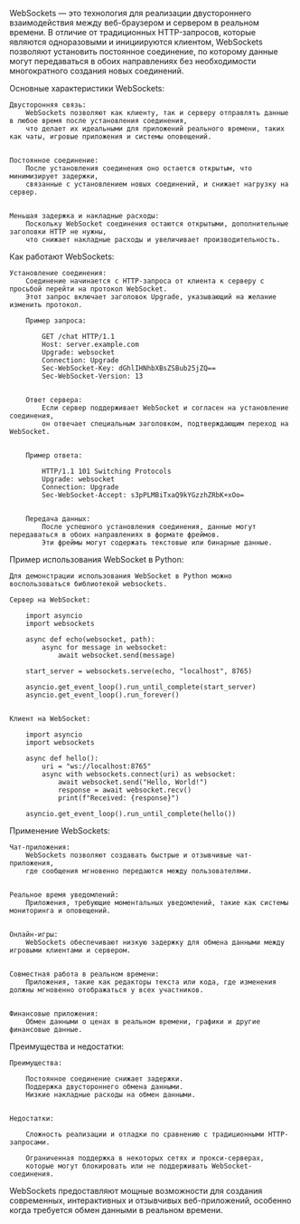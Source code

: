 WebSockets — это технология для реализации двустороннего взаимодействия между веб-браузером и сервером в реальном времени.
В отличие от традиционных HTTP-запросов, которые являются одноразовыми и инициируются клиентом,
WebSockets позволяют установить постоянное соединение, по которому данные могут передаваться в обоих направлениях
без необходимости многократного создания новых соединений.


Основные характеристики WebSockets:

    Двусторонняя связь:
        WebSockets позволяют как клиенту, так и серверу отправлять данные в любое время после установления соединения,
        что делает их идеальными для приложений реального времени, таких как чаты, игровые приложения и системы оповещений.


    Постоянное соединение:
        После установления соединения оно остается открытым, что минимизирует задержки,
        связанные с установлением новых соединений, и снижает нагрузку на сервер.


    Меньшая задержка и накладные расходы:
        Поскольку WebSocket соединения остаются открытыми, дополнительные заголовки HTTP не нужны,
        что снижает накладные расходы и увеличивает производительность.

Как работают WebSockets:

    Установление соединения:
        Соединение начинается с HTTP-запроса от клиента к серверу с просьбой перейти на протокол WebSocket. 
        Этот запрос включает заголовок Upgrade, указывающий на желание изменить протокол.

        Пример запроса:
            
            GET /chat HTTP/1.1
            Host: server.example.com
            Upgrade: websocket
            Connection: Upgrade
            Sec-WebSocket-Key: dGhlIHNhbXBsZSBub25jZQ==
            Sec-WebSocket-Version: 13


        Ответ сервера:
            Если сервер поддерживает WebSocket и согласен на установление соединения, 
            он отвечает специальным заголовком, подтверждающим переход на WebSocket.

        
        Пример ответа:
            
            HTTP/1.1 101 Switching Protocols
            Upgrade: websocket
            Connection: Upgrade
            Sec-WebSocket-Accept: s3pPLMBiTxaQ9kYGzzhZRbK+xOo=


        Передача данных:
            После успешного установления соединения, данные могут передаваться в обоих направлениях в формате фреймов. 
            Эти фреймы могут содержать текстовые или бинарные данные.


Пример использования WebSocket в Python:

    Для демонстрации использования WebSocket в Python можно воспользоваться библиотекой websockets.

    Сервер на WebSocket:
        
        import asyncio
        import websockets
        
        async def echo(websocket, path):
            async for message in websocket:
                await websocket.send(message)
        
        start_server = websockets.serve(echo, "localhost", 8765)
        
        asyncio.get_event_loop().run_until_complete(start_server)
        asyncio.get_event_loop().run_forever()


    Клиент на WebSocket:

        import asyncio
        import websockets
        
        async def hello():
            uri = "ws://localhost:8765"
            async with websockets.connect(uri) as websocket:
                await websocket.send("Hello, World!")
                response = await websocket.recv()
                print(f"Received: {response}")
        
        asyncio.get_event_loop().run_until_complete(hello())


Применение WebSockets:

    Чат-приложения:
        WebSockets позволяют создавать быстрые и отзывчивые чат-приложения,
        где сообщения мгновенно передаются между пользователями.


    Реальное время уведомлений:
        Приложения, требующие моментальных уведомлений, такие как системы мониторинга и оповещений.


    Онлайн-игры:
        WebSockets обеспечивают низкую задержку для обмена данными между игровыми клиентами и сервером.


    Совместная работа в реальном времени:
        Приложения, такие как редакторы текста или кода, где изменения должны мгновенно отображаться у всех участников.


    Финансовые приложения:
        Обмен данными о ценах в реальном времени, графики и другие финансовые данные.


Преимущества и недостатки:

    Преимущества:
    
        Постоянное соединение снижает задержки.
        Поддержка двустороннего обмена данными.
        Низкие накладные расходы на обмен данными.
    

    Недостатки:
    
        Сложность реализации и отладки по сравнению с традиционными HTTP-запросами.
        
        Ограниченная поддержка в некоторых сетях и прокси-серверах, 
        которые могут блокировать или не поддерживать WebSocket-соединения.


WebSockets предоставляют мощные возможности для создания современных, интерактивных и отзывчивых веб-приложений, 
особенно когда требуется обмен данными в реальном времени.

